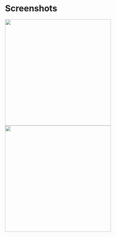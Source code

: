 # Screenshots

<img src = "https://user-images.githubusercontent.com/26672993/39673245-754fee88-5156-11e8-9abc-0bacae9fcb89.png" width=350>
<img src = "https://user-images.githubusercontent.com/26672993/39673247-768267ae-5156-11e8-86b8-9dbae9161423.png" width=350>
